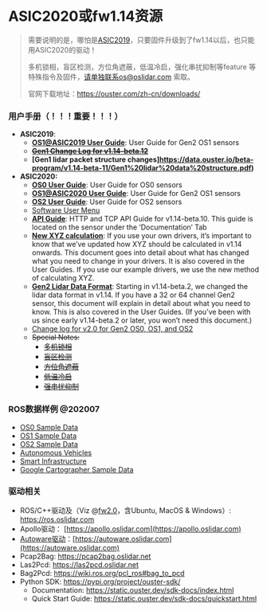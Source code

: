 # ASIC2020或fw1.14资源

> 需要说明的是，哪怕是[ASIC2019](/asic2019)，只要固件升级到了fw1.14以后，也只能用ASIC2020的驱动！
>
> 多机锁相，盲区检测，方位角遮蔽，低温冷启，强化串扰抑制等feature 等特殊指令及固件，请单独联系os@oslidar.com 索取。
>
> 官网下载地址：https://ouster.com/zh-cn/downloads/

### 用户手册（！！！重要！！！）

- **ASIC2019**:
  - **[OS1@ASIC2019 User Guide](https://data.ouster.io/downloads/hardware-user-manual/hardware-user-manual-gen1-os1.pdf)**: User Guide for Gen2 OS1 sensors
  - ~~**[Gen1 Change Log  for v1.14-beta.12](https://go.ouster.io/cs/c/?cta_guid=e16f8dbc-94ab-4b14-ab0d-c65813b3a36c&placement_guid=725df4e2-a148-44ba-ba92-1fe4c0b8008b&portal_id=5054152&canon=https%3A%2F%2Fgo.ouster.io%2Fbeta-program%2Fbeta-10%2F&redirect_url=APefjpFkJK3tyYeakvqGLiR6TIj0F6Ah7-mqaOK3QR1ofTlg4lWIcMdkiW4bkVRfZlQWwA0joxIZFpLAjl9CGzXqEbasRX0gfF5RX7mCRX2GcObSQh3aEMC6CRUhWDkNCYWxiSWX6Fei7E1B5bhniPGZIj0syJv8N9OTxCnpWcUB6jwfJ3is-x_Am4gfQsYO6I5L2NpTqmYqHdl4Ft9EX_neyT3G_dGmOw&click=72d5a18d-3eb3-423c-a344-98fe8e17573b&hsutk=7b1c51587557cc04d5a9038ba7ea88b3&signature=AAH58kGA65kfie3pT-Vn7bfr6GeSO34Q0Q&pageId=29569243223&__hstc=82216777.7b1c51587557cc04d5a9038ba7ea88b3.1601731472859.1601731472859.1601731472859.1&__hssc=82216777.1.1601731472859&__hsfp=432711229&contentType=landing-page)**~~
  - **[Gen1 lidar packet structure changes]https://data.ouster.io/beta-program/v1.14-beta-11/Gen1%20lidar%20data%20structure.pdf)**
- **ASIC2020:**
  - **[OS0 User Guide](https://data.ouster.io/downloads/hardware-user-manual/hardware-user-manual-revc-os0.pdf?__hstc=34987006.3b498ee11237b4e28da832cc795fa6b7.1603177544769.1606967208102.1607045278647.6&__hssc=34987006.1.1607045278647&__hsfp=3202914155)**: User Guide for OS0 sensors
  - **[OS1@ASIC2020 User Guide](https://data.ouster.io/downloads/hardware-user-manual/hardware-user-manual-revc-os1.pdf?__hstc=34987006.3b498ee11237b4e28da832cc795fa6b7.1603177544769.1606967208102.1607045278647.6&__hssc=34987006.1.1607045278647&__hsfp=3202914155)**: User Guide for Gen2 OS1 sensors
  - **[OS2 User Guide](https://data.ouster.io/downloads/hardware-user-manual/hardware-user-manual-revc-os2.pdf?__hstc=34987006.3b498ee11237b4e28da832cc795fa6b7.1603177544769.1606967208102.1607045278647.6&__hssc=34987006.1.1607045278647&__hsfp=3202914155)**: User Guide for OS2 sensors
  - [Software User Menu](https://data.ouster.io/downloads/software-user-manual/software-user-manual-v2p0.pdf?__hstc=34987006.3b498ee11237b4e28da832cc795fa6b7.1603177544769.1606967208102.1607045278647.6&__hssc=34987006.1.1607045278647&__hsfp=3202914155)
  - **[API Guide](https://data.ouster.io/downloads/tcp-http-api-manual/api-manual-v2p0.pdf?__hstc=34987006.3b498ee11237b4e28da832cc795fa6b7.1603177544769.1606967208102.1607045278647.6&__hssc=34987006.1.1607045278647&__hsfp=3202914155)**: HTTP and TCP API Guide for v1.14-beta.10. This guide is located on the sensor under the ‘Documentation’ Tab
  - **[New XYZ calculation](https://data.ouster.io/beta-program/v1.14-beta-11/New%20lidar%20range%20data%20to%20XYZ.pdf)**: If you use your own drivers, it’s important to know that we’ve updated how XYZ should be calculated in v1.14 onwards. This document goes into detail about what has changed what you need to change in your drivers. It is also covered in the User Guides. If you use our example drivers, we use the new method of calculating XYZ.
  - **[Gen2 Lidar Data Format](https://data.ouster.io/beta-program/v1.14-beta-11/Gen2%20lidar%20data%20structure.pdf)**: Starting in v1.14-beta.2, we changed the lidar data format in v1.14. If you have a 32 or 64 channel Gen2 sensor, this document will explain in detail about what you need to know. This is also covered in the User Guides. (If you’ve been with us since early v1.14-beta.2 or later, you won’t need this document.)
  - [Change log for v2.0 for Gen2 OS0, OS1, and OS2](https://data.ouster.io/downloads/changelog/changelog-v2p0.pdf?__hstc=34987006.3b498ee11237b4e28da832cc795fa6b7.1603177544769.1606967208102.1607045278647.6&__hssc=34987006.1.1607045278647&__hsfp=3202914155)
  - ~~Special Notes:~~
    - ~~[多机锁相](https://go.ouster.io/cs/c/?cta_guid=89950dbc-376e-4864-b95a-6c669bb12d84&placement_guid=3b420160-bfab-41ca-87e3-cf7fe2ba945d&portal_id=5054152&canon=https%3A%2F%2Fgo.ouster.io%2Fbeta-program%2Fbeta-10%2F&redirect_url=APefjpGHSGMXRtZYKX58o6YS3sm8HFDtXn2AqEh7JsM7V8p1wyWNPmil1hB-EWvUy2a87_PLu1nN61RR8ra7viVGDcNYPdNKynOurNNS4TGHhT-7JTVElcnJt_5YXLPlHE0GDqMwyyFdv0s7lcICUsMdy2ApkLwDcMLO-hFOvk2Vx24ZY-DfKb2VdvqC_5_bhE2NwR0g3TJosJfVf9J4DydF1vDUeMGn3OJlaP634Ia8O1NSTfMvxQLfidQ3IR5PP5LdU8xQ9prf0EnggNhFk7_GeN0DA1U17vqn5j3oubkbyrTNZJX3qDnoIoIJrxWDA2NEykQbtywDYvOA5he4o2L6MFL8c5q6kKaiGoa51FxPsY93KP8Xm4E&click=e0264b14-6631-445b-a179-7ce9b8cb72f9&hsutk=309af5574f913a30980d651eafa90dd4&signature=AAH58kEyYSCubKgMd7SYSKBDdlrCrZQmWA&pageId=29569244383&__hstc=82216777.309af5574f913a30980d651eafa90dd4.1598932903127.1599982472787.1600863714552.4&__hssc=82216777.8.1600863714552&__hsfp=3417619826&contentType=landing-page)~~
    - ~~[盲区检测](https://go.ouster.io/cs/c/?cta_guid=2a2c468d-ef45-4a3a-8184-0a6044955811&placement_guid=faa557f6-952d-4b17-a298-159379075ad1&portal_id=5054152&canon=https%3A%2F%2Fgo.ouster.io%2Fbeta-program%2Fbeta-10%2F&redirect_url=APefjpEJQhzjZPoEr5uAFmkJYwMiMB2G3OqTwaNuBxPLyZKsEP3zZ8erJ1KNYQpdBKJMB-Z3aLkMEn24iROfjs7FGIJfF_m_01sKfaLbEnktgjz7Py49_VEQiwZk9lILt1u9NNCVeTnGRCoS-cB0bJmRRQKIySzKeQJkUA9i0PsXSHzZv6VR0nXgV2--isseNxNxG40GmSNZDVf0oKEShIiga-FjYBITZyNZD78gpRRKkC8-FfhYIqrnL4LWACdB0DyOB2BpF1EaisNRBI76tsG9DHc3Xgwxll35sMiUZSdC_I5DF2GXX1TfeiFFRspIKIv8Boh2Zw2m_X8KyfJ2x2NSy-0j3pwTXMSkjcGolCCQybZRROD9UJ0&click=f741c7a9-dfde-4530-a3ee-9efb836e47d2&hsutk=309af5574f913a30980d651eafa90dd4&signature=AAH58kEOSowh6M98gMFbt1A3p-hdi9wUVA&pageId=29569360225)~~
    - ~~[方位角遮蔽](https://go.ouster.io/cs/c/?cta_guid=e686bce5-86da-44d8-b95d-1af6fc9d1d87&placement_guid=a7a02ce2-8642-44b6-abfd-c9d2ec3c11a9&portal_id=5054152&canon=https%3A%2F%2Fgo.ouster.io%2Fbeta-program%2Fbeta-10%2F&redirect_url=APefjpFzd00tzaT47K63uvZPSeeuVKiSxZ4VrDWdHpffndnLt0FHboDN1WiJxTQVdfrlRa7jmq4Xlrs0EoI-zvoN3NUS47twZJn56Qi9Jw9k9VS83LmuxShDT8Jl8EpGU7g1lsR8SUHH0XVfnYAVUTO5mytlBJ41JdgAu5LV2xRwdVQCQVcDOIs4me1GCQlTtxTTW08q7wM7eNxoWnMLcOT2seNINjnX4fj7075shkEHqnsFnseBDfjLyblO7XE6jF-I1sZzkIGHOhV2uWzet58BTS5l8RuEcPB3c6bBqhlY_UD81UW2MZM_geOEkyc8Ew0ES-U0ftJwziE4xAr6SrvWvZ73usR759d0G0_D9Ev2w_OMR-D0sB4&click=0c9a82cf-6054-4201-8d2d-9d0d1f64a407&hsutk=309af5574f913a30980d651eafa90dd4&signature=AAH58kHHxN5z6O2s2o-hQkWxu8NgJHn08Q&pageId=29569244219)~~
    - ~~[低温冷启](https://go.ouster.io/cs/c/?cta_guid=985bb9ea-85b7-4e7a-8c02-191f495468ad&placement_guid=1d338d62-cb37-4a0c-bb32-74c0f8ce52af&portal_id=5054152&canon=https%3A%2F%2Fgo.ouster.io%2Fbeta-program%2Fbeta-10%2F&redirect_url=APefjpER8aVF2V4TbgFW59GDO81ckt_mQTfkTD3fSiVhMikMBPRMpxtQtaYAUd84JsQabwdlYq4aXZXG_ogVAmrVKgj8x-SEVehZd7qE3Nwqpvf3pY7t5ACZXfXh6w8Oh0xQsMNvhw0Q7M-LJOd2BSrcS3d8chETYeZLtUmB9LWG5a3r2mHREa4LPNHaIsC2kLFWLWN3vipTNmta1bv4es1CvM4K11gyI57X9Ytu7ufUlzISVyCQ9bvwdY1MU0MkVzAbiw2Q_7Wl-6_k8uPmqvsIWawiRytlSKr37jSW2nW0GF7O8rXEbO2A4PfqBvB1jQqH-MQ6XKQFP9lb14j3t-Do54K2Uy3IibYDTYFZF1SGS3-dfbqehEM&click=49bfc0cd-b0ce-49c5-8106-47fb32f6f57a&hsutk=309af5574f913a30980d651eafa90dd4&signature=AAH58kGwDPTDo8kPKBmws-HbsNtRrPOziw&pageId=29569244332)~~
    - ~~[强串扰抑制](https://go.ouster.io/cs/c/?cta_guid=44783b0c-f7c5-47ff-b14f-ddb08d59103b&placement_guid=85210f60-39b1-4f2b-90ba-644b031c8906&portal_id=5054152&canon=https%3A%2F%2Fgo.ouster.io%2Fbeta-program%2Fbeta-10%2F&redirect_url=APefjpHK9iskpDCBFioBB6fsNspyQciqL5buBO5Lgi9mxPvf5MM1RRPQS4fXKy4-LuvIGVXb-jYPXcYVIM54HzupGGiV64CYC5J1FGDN4O2EwB4qZVsgPNvpvRsE9tPZYxs_qKAyuaOODjYWx9w-pN5HHIeM6rImdYFiqICd2BFoPQn0nlukYSSDkVMq3FwdFgYKjWsdgkigQBdlUK47xW2zGIanT9DK7zYTj3KclPWQ9X9zzlXk2_Qe5IzlDWePKS27u68Cb3ZMK1k0ZVKZD0XlvBcPZyealgn86HUUublwBYZ314IYdt0tk_tjLu_5bGjkk7KHOTwYCD10-v976oCRDKtfVVIqEvYJz8UwHIRHv8r_bsmmb8c&click=137eccd7-d14a-4d44-9f7e-84f880a939d5&hsutk=309af5574f913a30980d651eafa90dd4&signature=AAH58kEHc04UTXmTcIqeBun-Njggbmb06A&pageId=29675795068&__hstc=82216777.309af5574f913a30980d651eafa90dd4.1598932903127.1599982472787.1600863714552.4&__hssc=82216777.16.1600863714552&__hsfp=3417619826&contentType=landing-page)~~



### ROS数据样例 @202007

- [OS0 Sample Data](https://ouster.com/resources/lidar-sample-data/os0-sample-data/download/)
- [OS1 Sample Data](https://ouster.com/resources/lidar-sample-data/os1-sample-data/download/)
- [OS2 Sample Data](https://ouster.com/resources/lidar-sample-data/os1-sample-data/download/)
- [Autonomous Vehicles](https://ouster.com/resources/lidar-sample-data/autonomous-vehicle-sample-data/download/)
- [Smart Infrastructure](https://ouster.com/resources/lidar-sample-data/smart-infrastructure-sample-data/download/)
- [Google Cartographer Sample Data](https://go.ouster.io/download/google-cartographer-sample-data/thank-you/?submissionGuid=e7d57d54-d9ce-40ef-9873-00167aa630db)



### 驱动相关

- ROS/C++驱动及（Viz @[fw2.0](https://data.ouster.io/downloads/firmware/ousteros-image-prod-aries-v2.0.0%2B20201124065024.img?__hstc=34987006.3b498ee11237b4e28da832cc795fa6b7.1603177544769.1606967208102.1607045278647.6&__hssc=34987006.1.1607045278647&__hsfp=3202914155)，含Ubuntu, MacOS & Windows）:   https://ros.oslidar.com
- Apollo驱动：   [https://apollo.oslidar.com](https://apollo.oslidar.com)
- [Autoware驱动](https://docs.wixstatic.com/ugd/984e93_b4e43111b1dd420cb3bc2c3e13071e71.pdf?index=true)：[https://autoware.oslidar.com](https://autoware.oslidar.com)
- Pcap2Bag: https://pcap2bag.oslidar.net
- Las2Pcd: https://las2pcd.oslidar.net
- Bag2Pcd: https://wiki.ros.org/pcl_ros#bag_to_pcd
- Python SDK: https://pypi.org/project/ouster-sdk/
  - Documentation: https://static.ouster.dev/sdk-docs/index.html
  - Quick Start Guide: https://static.ouster.dev/sdk-docs/quickstart.html
